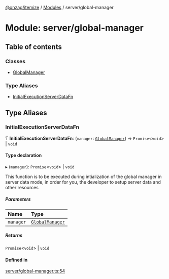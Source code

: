 [@onzag/itemize](../README.md) / [Modules](../modules.md) / server/global-manager

# Module: server/global-manager

## Table of contents

### Classes

- [GlobalManager](../classes/server_global_manager.GlobalManager.md)

### Type Aliases

- [InitialExecutionServerDataFn](server_global_manager.md#initialexecutionserverdatafn)

## Type Aliases

### InitialExecutionServerDataFn

Ƭ **InitialExecutionServerDataFn**: (`manager`: [`GlobalManager`](../classes/server_global_manager.GlobalManager.md)) => `Promise`\<`void`\> \| `void`

#### Type declaration

▸ (`manager`): `Promise`\<`void`\> \| `void`

This function is to be executed during intialization of the global manager
in server data mode, in order for you, the developer to setup server
data and other resources

##### Parameters

| Name | Type |
| :------ | :------ |
| `manager` | [`GlobalManager`](../classes/server_global_manager.GlobalManager.md) |

##### Returns

`Promise`\<`void`\> \| `void`

#### Defined in

[server/global-manager.ts:54](https://github.com/onzag/itemize/blob/73e0c39e/server/global-manager.ts#L54)

